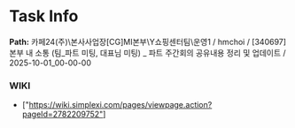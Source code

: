 # Task Info

**Path:** 카페24(주)\본사사업장\[CG]MI본부\Y쇼핑센터팀\운영1 / hmchoi / [340697] 본부 내 소통 (팀_파트 미팅, 대표님 미팅) _ 파트 주간회의 공유내용 정리 및 업데이트 / 2025-10-01_00-00-00

### WIKI
- ["https://wiki.simplexi.com/pages/viewpage.action?pageId=2782209752"]

